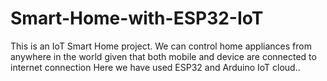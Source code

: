 # Smart-Home-with-ESP32-IoT
This is an IoT Smart Home project. We can control home appliances from anywhere in the world given that both mobile and device are connected to internet connection Here we have used ESP32 and Arduino IoT cloud..
